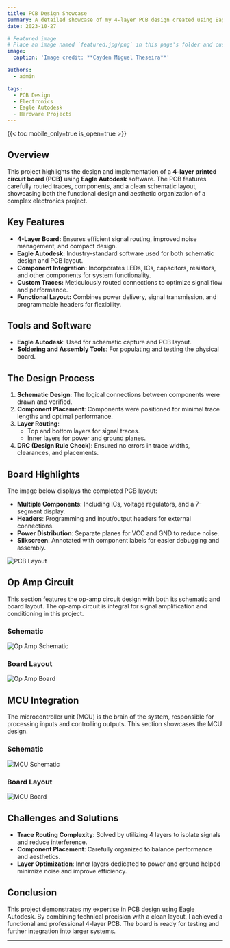 ```yaml
---
title: PCB Design Showcase
summary: A detailed showcase of my 4-layer PCB design created using Eagle Autodesk. This project demonstrates the creation of schematics and board wiring for a functional electronics system.
date: 2023-10-27

# Featured image
# Place an image named `featured.jpg/png` in this page's folder and customize its options here.
image:
  caption: 'Image credit: **Cayden Miguel Theseira**'

authors:
  - admin

tags:
  - PCB Design
  - Electronics
  - Eagle Autodesk
  - Hardware Projects
---
```


{{< toc mobile_only=true is_open=true >}}

## Overview
This project highlights the design and implementation of a **4-layer printed circuit board (PCB)** using **Eagle Autodesk** software. The PCB features carefully routed traces, components, and a clean schematic layout, showcasing both the functional design and aesthetic organization of a complex electronics project.

## Key Features
- **4-Layer Board:** Ensures efficient signal routing, improved noise management, and compact design.
- **Eagle Autodesk:** Industry-standard software used for both schematic design and PCB layout.
- **Component Integration:** Incorporates LEDs, ICs, capacitors, resistors, and other components for system functionality.
- **Custom Traces:** Meticulously routed connections to optimize signal flow and performance.
- **Functional Layout:** Combines power delivery, signal transmission, and programmable headers for flexibility.

## Tools and Software
- **Eagle Autodesk**: Used for schematic capture and PCB layout.
- **Soldering and Assembly Tools**: For populating and testing the physical board.

## The Design Process
1. **Schematic Design**: The logical connections between components were drawn and verified.
2. **Component Placement**: Components were positioned for minimal trace lengths and optimal performance.
3. **Layer Routing**: 
   - Top and bottom layers for signal traces.
   - Inner layers for power and ground planes.
4. **DRC (Design Rule Check)**: Ensured no errors in trace widths, clearances, and placements.

## Board Highlights
The image below displays the completed PCB layout:
- **Multiple Components**: Including ICs, voltage regulators, and a 7-segment display.
- **Headers**: Programming and input/output headers for external connections.
- **Power Distribution**: Separate planes for VCC and GND to reduce noise.
- **Silkscreen**: Annotated with component labels for easier debugging and assembly.

![PCB Layout](PCBLayout.png)

## Op Amp Circuit
This section features the op-amp circuit design with both its schematic and board layout. The op-amp circuit is integral for signal amplification and conditioning in this project.

### Schematic
![Op Amp Schematic](OpAmpSch.png)

### Board Layout
![Op Amp Board](OpAmpBoard.png)

## MCU Integration
The microcontroller unit (MCU) is the brain of the system, responsible for processing inputs and controlling outputs. This section showcases the MCU design.

### Schematic
![MCU Schematic](featuredSch.png)

### Board Layout
![MCU Board](featured.png)

## Challenges and Solutions
- **Trace Routing Complexity**: Solved by utilizing 4 layers to isolate signals and reduce interference.
- **Component Placement**: Carefully organized to balance performance and aesthetics.
- **Layer Optimization**: Inner layers dedicated to power and ground helped minimize noise and improve efficiency.

## Conclusion
This project demonstrates my expertise in PCB design using Eagle Autodesk. By combining technical precision with a clean layout, I achieved a functional and professional 4-layer PCB. The board is ready for testing and further integration into larger systems.

---